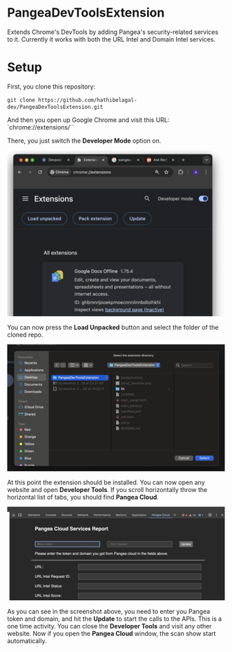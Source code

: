 # PangeaDevToolsExtension
Extends Chrome's DevTools by adding Pangea's security-related services to it. Currently it works with both the URL Intel and Domain Intel services.

# Setup

First, you clone this repository:

```
git clone https://github.com/hathibelagal-dev/PangeaDevToolsExtension.git
```

And then you open up Google Chrome and visit this URL: `chrome://extensions/``

There, you just switch the **Developer Mode** option on.

![chrome://extensions](https://raw.githubusercontent.com/hathibelagal-dev/PangeaDevToolsExtension/main/Screenshot%202024-04-26%20at%2019.53.11.png)

You can now press the **Load Unpacked** button and select the folder of the cloned repo.

![Folder selection](https://raw.githubusercontent.com/hathibelagal-dev/PangeaDevToolsExtension/main/Screenshot%202024-04-26%20at%2019.57.51.png)

At this point the extension should be installed. You can now open any website and open **Developer Tools**. If you scroll horizontally throw the horizontal list of tabs, you should find **Pangea Cloud**.

![Pangea Cloud Tab](https://raw.githubusercontent.com/hathibelagal-dev/PangeaDevToolsExtension/main/Screenshot%202024-04-26%20at%2020.01.29.png)

As you can see in the screenshot above, you need to enter you Pangea token and domain, and hit the **Update** to start the calls to the APIs. This is a one time activity. You can close the **Developer Tools** and visit any other website. Now if you open the **Pangea Cloud** window, the scan show start automatically.